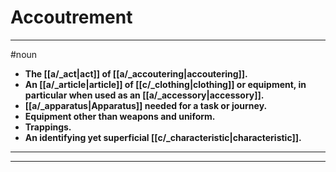 # Accoutrement
---
#noun
- **The [[a/_act|act]] of [[a/_accoutering|accoutering]].**
- **An [[a/_article|article]] of [[c/_clothing|clothing]] or equipment, in particular when used as an [[a/_accessory|accessory]].**
- **[[a/_apparatus|Apparatus]] needed for a task or journey.**
- **Equipment other than weapons and uniform.**
- **Trappings.**
- **An identifying yet superficial [[c/_characteristic|characteristic]].**
---
---
